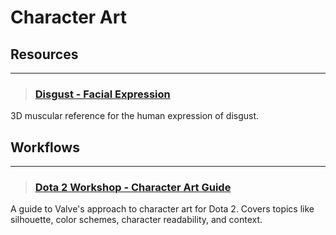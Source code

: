 # Character Art

## Resources
___

> ### [Disgust - Facial Expression](https://www.artstation.com/artwork/QXbZad)
3D muscular reference for the human expression of disgust.
<!-- -->


## Workflows
___

> ### [Dota 2 Workshop - Character Art Guide](https://help.steampowered.com/en/faqs/view/0688-7692-4D5A-1935)
A guide to Valve's approach to character art for Dota 2. Covers topics like silhouette, color schemes, character readability, and context.
<!-- -->


